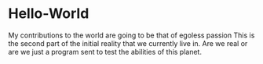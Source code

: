 # Hello-World
My contributions to the world are going to be that of egoless passion
This is the second part of the initial reality that we currently live in. Are we real or are we just a program sent to test the abilities of this planet.
